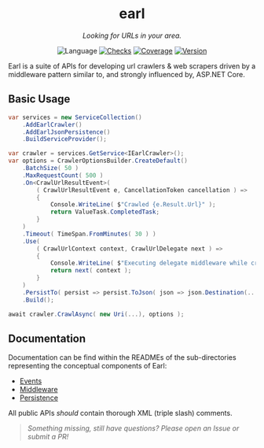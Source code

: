 <h1 align="center">earl</h1>

<div align="center">

*Looking for URLs in your area.*

![Language](https://img.shields.io/github/languages/top/cryptoc1/earl)
[![Checks](https://img.shields.io/github/checks-status/cryptoc1/earl/develop)](https://github.com/Cryptoc1/earl/actions/workflows/default.yml)
[![Coverage](https://img.shields.io/codecov/c/github/cryptoc1/earl)](https://app.codecov.io/gh/Cryptoc1/earl/)
[![Version](https://img.shields.io/nuget/vpre/Earl.Crawler)](https://www.nuget.org/packages/Earl.Crawler)

</div>

Earl is a suite of APIs for developing url crawlers & web scrapers driven by a middleware pattern similar to, and strongly influenced by, ASP.NET Core.

## Basic Usage

```csharp
var services = new ServiceCollection()
    .AddEarlCrawler()
    .AddEarlJsonPersistence()
    .BuildServiceProvider();

var crawler = services.GetService<IEarlCrawler>();
var options = CrawlerOptionsBuilder.CreateDefault()
    .BatchSize( 50 )
    .MaxRequestCount( 500 )
    .On<CrawlUrlResultEvent>( 
        ( CrawlUrlResultEvent e, CancellationToken cancellation ) =>
        {
            Console.WriteLine( $"Crawled {e.Result.Url}" );
            return ValueTask.CompletedTask;
        }
    )
    .Timeout( TimeSpan.FromMinutes( 30 ) )
    .Use(
        ( CrawlUrlContext context, CrawlUrlDelegate next ) =>
        {
            Console.WriteLine( $"Executing delegate middleware while crawling {context.Url}" );
            return next( context );
        }
    )
    .PersistTo( persist => persist.ToJson( json => json.Destination(...) ) )
    .Build();

await crawler.CrawlAsync( new Uri(...), options );
```

## Documentation

Documentation can be find within the READMEs of the sub-directories representing the conceptual components of Earl:

- [Events](https://github.com/Cryptoc1/earl/tree/develop/src/Crawler/Events/README.md)
- [Middleware](https://github.com/Cryptoc1/earl/tree/develop/src/Crawler/Middleware/README.md)
- [Persistence](https://github.com/Cryptoc1/earl/tree/develop/src/Crawler/Persistence/README.md)

All public APIs *should* contain thorough XML (triple slash) comments. 

> *Something missing, still have questions? Please open an Issue or submit a PR!*